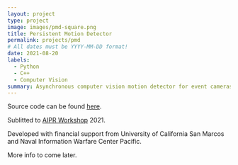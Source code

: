 ```yaml
---
layout: project
type: project
image: images/pmd-square.png
title: Persistent Motion Detector
permalink: projects/pmd
# All dates must be YYYY-MM-DD format!
date: 2021-08-20
labels:
  - Python
  - C++
  - Computer Vision
summary: Asynchronous computer vision motion detector for event cameras build in Python and C++.
---
```


Source code can be found [here](https://github.com/believeinlain/asynch-cv).

Sublitted to [AIPR Workshop](https://www.aipr-workshop.org) 2021.

Developed with financial support from University of California San Marcos and Naval Information Warfare Center Pacific.

More info to come later.  
